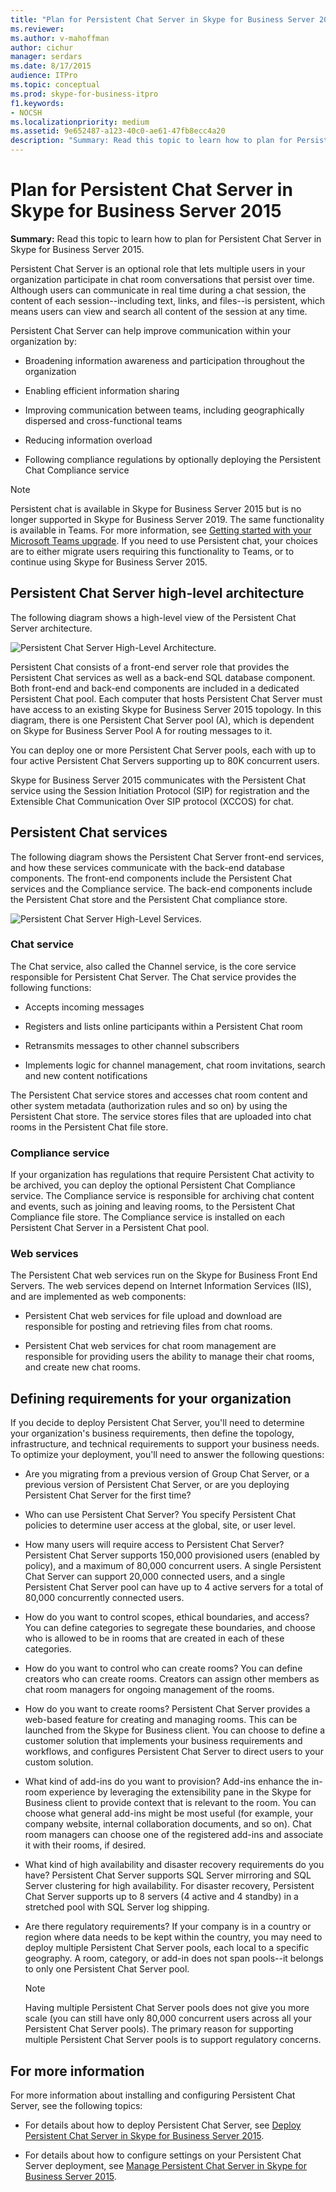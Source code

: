 ```yaml
---
title: "Plan for Persistent Chat Server in Skype for Business Server 2015"
ms.reviewer: 
ms.author: v-mahoffman
author: cichur
manager: serdars
ms.date: 8/17/2015
audience: ITPro
ms.topic: conceptual
ms.prod: skype-for-business-itpro
f1.keywords:
- NOCSH
ms.localizationpriority: medium
ms.assetid: 9e652487-a123-40c0-ae61-47fb8ecc4a20
description: "Summary: Read this topic to learn how to plan for Persistent Chat Server in Skype for Business Server 2015."
---
```


# Plan for Persistent Chat Server in Skype for Business Server 2015
 
**Summary:** Read this topic to learn how to plan for Persistent Chat Server in Skype for Business Server 2015.
  
Persistent Chat Server is an optional role that lets multiple users in your organization participate in chat room conversations that persist over time. Although users can communicate in real time during a chat session, the content of each session--including text, links, and files--is persistent, which means users can view and search all content of the session at any time.
  
Persistent Chat Server can help improve communication within your organization by:
  
- Broadening information awareness and participation throughout the organization
    
- Enabling efficient information sharing 
    
- Improving communication between teams, including geographically dispersed and cross-functional teams
    
- Reducing information overload
    
- Following compliance regulations by optionally deploying the Persistent Chat Compliance service

> [!NOTE] 
> Persistent chat is available in Skype for Business Server 2015 but is no longer supported in Skype for Business Server 2019. The same functionality is available in Teams. For more information, see [Getting started with your Microsoft Teams upgrade](/microsoftteams/upgrade-start-here). If you need to use Persistent chat, your choices are to either migrate users requiring this functionality to Teams, or to continue using Skype for Business Server 2015. 
    
## Persistent Chat Server high-level architecture

The following diagram shows a high-level view of the Persistent Chat Server architecture. 
  
![Persistent Chat Server High-Level Architecture.](../../media/0344f6e2-0c6d-4391-b4b3-ec31062b1576.png)
  
Persistent Chat consists of a front-end server role that provides the Persistent Chat services as well as a back-end SQL database component. Both front-end and back-end components are included in a dedicated Persistent Chat pool. Each computer that hosts Persistent Chat Server must have access to an existing Skype for Business Server 2015 topology. In this diagram, there is one Persistent Chat Server pool (A), which is dependent on Skype for Business Server Pool A for routing messages to it.
  
You can deploy one or more Persistent Chat Server pools, each with up to four active Persistent Chat Servers supporting up to 80K concurrent users.
  
Skype for Business Server 2015 communicates with the Persistent Chat service using the Session Initiation Protocol (SIP) for registration and the Extensible Chat Communication Over SIP protocol (XCCOS) for chat. 
  
## Persistent Chat services

The following diagram shows the Persistent Chat Server front-end services, and how these services communicate with the back-end database components. The front-end components include the Persistent Chat services and the Compliance service. The back-end components include the Persistent Chat store and the Persistent Chat compliance store.
  
![Persistent Chat Server High-Level Services.](../../media/bcdbadbe-e868-4a46-8a73-36562648fdf7.png)
  
### Chat service

The Chat service, also called the Channel service, is the core service responsible for Persistent Chat Server. The Chat service provides the following functions:
  
- Accepts incoming messages
    
- Registers and lists online participants within a Persistent Chat room
    
- Retransmits messages to other channel subscribers
    
- Implements logic for channel management, chat room invitations, search and new content notifications
    
The Persistent Chat service stores and accesses chat room content and other system metadata (authorization rules and so on) by using the Persistent Chat store. The service stores files that are uploaded into chat rooms in the Persistent Chat file store.
  
### Compliance service

If your organization has regulations that require Persistent Chat activity to be archived, you can deploy the optional Persistent Chat Compliance service. The Compliance service is responsible for archiving chat content and events, such as joining and leaving rooms, to the Persistent Chat Compliance file store. The Compliance service is installed on each Persistent Chat Server in a Persistent Chat pool. 
  
### Web services

The Persistent Chat web services run on the Skype for Business Front End Servers. The web services depend on Internet Information Services (IIS), and are implemented as web components:
  
- Persistent Chat web services for file upload and download are responsible for posting and retrieving files from chat rooms.
    
- Persistent Chat web services for chat room management are responsible for providing users the ability to manage their chat rooms, and create new chat rooms.
    
## Defining requirements for your organization

If you decide to deploy Persistent Chat Server, you'll need to determine your organization's business requirements, then define the topology, infrastructure, and technical requirements to support your business needs. To optimize your deployment, you'll need to answer the following questions:
  
- Are you migrating from a previous version of Group Chat Server, or a previous version of Persistent Chat Server, or are you deploying Persistent Chat Server for the first time?
    
- Who can use Persistent Chat Server? You specify Persistent Chat policies to determine user access at the global, site, or user level.
    
- How many users will require access to Persistent Chat Server? Persistent Chat Server supports 150,000 provisioned users (enabled by policy), and a maximum of 80,000 concurrent users. A single Persistent Chat Server can support 20,000 connected users, and a single Persistent Chat Server pool can have up to 4 active servers for a total of 80,000 concurrently connected users.
    
- How do you want to control scopes, ethical boundaries, and access? You can define categories to segregate these boundaries, and choose who is allowed to be in rooms that are created in each of these categories.
    
- How do you want to control who can create rooms? You can define creators who can create rooms. Creators can assign other members as chat room managers for ongoing management of the rooms.
    
- How do you want to create rooms? Persistent Chat Server provides a web-based feature for creating and managing rooms. This can be launched from the Skype for Business client. You can choose to define a customer solution that implements your business requirements and workflows, and configures Persistent Chat Server to direct users to your custom solution.
    
- What kind of add-ins do you want to provision? Add-ins enhance the in-room experience by leveraging the extensibility pane in the Skype for Business client to provide context that is relevant to the room. You can choose what general add-ins might be most useful (for example, your company website, internal collaboration documents, and so on). Chat room managers can choose one of the registered add-ins and associate it with their rooms, if desired. 
    
- What kind of high availability and disaster recovery requirements do you have? Persistent Chat Server supports SQL Server mirroring and SQL Server clustering for high availability. For disaster recovery, Persistent Chat Server supports up to 8 servers (4 active and 4 standby) in a stretched pool with SQL Server log shipping. 
    
- Are there regulatory requirements? If your company is in a country or region where data needs to be kept within the country, you may need to deploy multiple Persistent Chat Server pools, each local to a specific geography. A room, category, or add-in does not span pools--it belongs to only one Persistent Chat Server pool. 
    
    > [!NOTE]
    > Having multiple Persistent Chat Server pools does not give you more scale (you can still have only 80,000 concurrent users across all your Persistent Chat Server pools). The primary reason for supporting multiple Persistent Chat Server pools is to support regulatory concerns. 
  
## For more information

For more information about installing and configuring Persistent Chat Server, see the following topics:
  
- For details about how to deploy Persistent Chat Server, see [Deploy Persistent Chat Server in Skype for Business Server 2015](../../deploy/deploy-persistent-chat-server/deploy-persistent-chat-server.md). 
    
- For details about how to configure settings on your Persistent Chat Server deployment, see [Manage Persistent Chat Server in Skype for Business Server 2015](../../manage/persistent-chat/persistent-chat.md).
    

